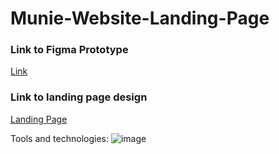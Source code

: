 # Munie-Website-Landing-Page 
<h3>Link to Figma Prototype</h3>
<a href="https://www.figma.com/proto/as2qGAXPstYOEwHYU0HgIZ/Untitled?page-id=0%3A1&type=design&node-id=181-1091&viewport=981%2C1129%2C0.25&t=m9gMEWuyj1SbR1MR-1&scaling=scale-down&starting-point-node-id=1%3A5&mode=design">Link</a>

<h3>Link to landing page design</h3>
<a href="https://ziyandadyani.github.io/Munie-Website-Landing-Page/#">Landing Page</a>

Tools and technologies:
![image](https://img.shields.io/badge/Figma-F24E1E?style=for-the-badge&logo=figma&logoColor=white)
